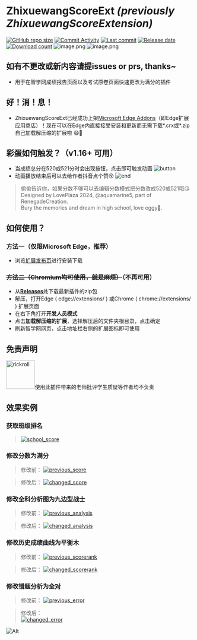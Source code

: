 # ZhixuewangScoreExt *(previously ZhixuewangScoreExtension)*

[![GitHub repo size](https://img.shields.io/github/repo-size/aquamarine5/ZhixuewangScoreExt)](https://github.com/aquamarine5/ZhixuewangScoreExt)
[![Commit Activity](https://img.shields.io/github/commit-activity/m/aquamarine5/ZhixuewangScoreExt)]()
[![Last commit](https://img.shields.io/github/last-commit/aquamarine5/ZhixuewangScoreExt)]()
[![Release date](https://img.shields.io/github/release-date-pre/aquamarine5/ZhixuewangScoreExt)]()
[![Download count](https://img.shields.io/github/downloads/aquamarine5/ZhixuewangScoreExt/total)]()
![image.png](https://s2.loli.net/2022/05/22/4Ze5j3ysloSVCGn.png)
![image.png](https://s2.loli.net/2024/05/19/bIS4BwxtVlgUQRy.png)
  
## **如有不更改或新内容请提issues or prs, thanks~**

- 用于在智学网成绩报告页面以及考试原卷页面快速更改为满分的插件

## **好！消！息！**

- ZhixuewangScoreExt已经成功上架[Microsoft Edge Addons](https://microsoftedge.microsoft.com/addons/detail/zhixuewangscoreext/ppkbngflajmbfhdjeaiccfdjohldjhld)（即Edge扩展应用商店）！现在可以在Edge内直接接受安装和更新而无需下载*.crx或*.zip自己加载解压缩的扩展啦 😄🎉

## 彩蛋如何触发？（v1.16+ 可用）

- 当成绩总分在520或521分时会出现按钮，点击即可触发动画
![button](README_images/loveplaza_start.png)
- 动画播放结束后可以去给作者抖音点个赞😚
![end](README_images/loveplaza_animated.png)

> 偷偷告诉你，如果分数不够可以去编辑分数模式把分数改成520或521哦😘  
> Designed by LovePlaza 2024, @aquamarine5, part of RenegadeCreation.  
> Bury the memories and dream in high school, love eggy🍍.

## 如何使用？

### 方法一（仅限Microsoft Edge，推荐）

- 浏览[扩展发布页](https://microsoftedge.microsoft.com/addons/detail/zhixuewangscoreext/ppkbngflajmbfhdjeaiccfdjohldjhld)进行安装下载

### <del>方法二（Chromium均可使用，就是麻烦）</del>（不再可用）

- 从[**Releases**](https://github.com/aquamarine5/ZhixuewangScoreExt/releases)处下载最新插件的zip包
- 解压，打开Edge ( edge://extensions/ ) 或Chrome ( chrome://extensions/ ) 扩展页面
- 在右下角打开**开发人员模式**
- 点击**加载解压缩的扩展**，选择解压后的文件夹根目录，点击确定
- 刷新智学网网页，点击地址栏右侧的扩展图标即可使用

## 免责声明

<img src="README_images/klee_emoji.png" width="77" alt="rickroll">使用此插件带来的老师批评学生质疑等作者均不负责

## 效果实例

### 获取班级排名
>
> [![school_score](README_images/classRank.png)]()
>
### 修改分数为满分
>
> 修改前：
> [![previous_score](README_images/previous_score.png)]()

> 修改后：
> [![changed_score](README_images/changed_score.png)]()
>
### 修改全科分析图为九边型战士
>
> 修改前：
> [![previous_analysis](README_images/previous_analysis.png)]()

> 修改后：
> [![changed_analysis](README_images/changed_analysis.png)]()
>
### 修改历史成绩曲线为平衡木
>
> 修改前：
> [![previous_scorerank](README_images/previous_scoreRank.png)]()

> 修改后：
> [![changed_scorerank](README_images/changed_scoreRank.png)]()
>
### 修改错题分析为全对
>
> 修改前：
> [![previous_error](README_images/previous_error.png)]()

> 修改后：  
> [![changed_error](README_images/changed_error.png)]()

![Alt](https://repobeats.axiom.co/api/embed/55b0946e57e5680f4a865aeb6f1b25f7e55d600e.svg "Repobeats analytics image")  
